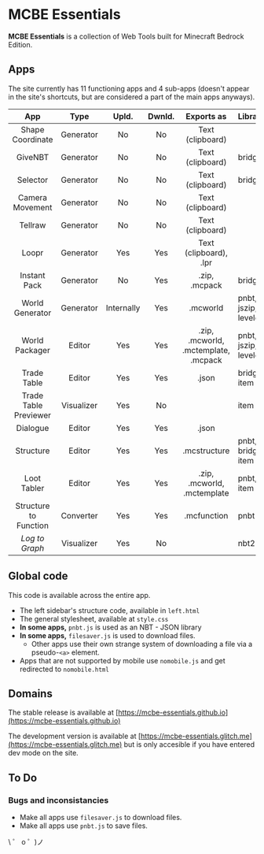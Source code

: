 # MCBE Essentials

**MCBE Essentials** is a collection of Web Tools built for Minecraft Bedrock Edition.

## Apps

The site currently has 11 functioning apps and 4 sub-apps (doesn't appear in the site's shortcuts, but are considered a part of the main apps anyways).

| App                        | Type        | Upld.      | Dwnld.    | Exports as                           | Libraries             |
| :-----------:              | :---------: | :-----:    | :-------: | :-----------:                        | --------------------- |
| Shape Coordinate           | Generator   | No         | No        | Text (clipboard)                     |                       |
| GiveNBT                    | Generator   | No         | No        | Text (clipboard)                     | bridge.               |
| Selector                   | Generator   | No         | No        | Text (clipboard)                     | bridge.               |
| Camera Movement            | Generator   | No         | No        | Text (clipboard)                     |                       |
| Tellraw                    | Generator   | No         | No        | Text (clipboard)                     |                       |
| Loopr                      | Generator   | Yes        | Yes       | Text (clipboard), .lpr               |                       |
| Instant Pack               | Generator   | No         | Yes       | .zip, .mcpack                        | bridge.               |
| World Generator            | Generator   | Internally | Yes       | .mcworld                             | pnbt, jszip, leveldat |
| World Packager             | Editor      | Yes        | Yes       | .zip, .mcworld, .mctemplate, .mcpack | pnbt, jszip, leveldat |
| Trade Table                | Editor      | Yes        | Yes       | .json                                | bridge., item         |
| Trade Table Previewer      | Visualizer  | Yes        | No        |                                      | item                  |
| Dialogue                   | Editor      | Yes        | Yes       | .json                                |                       |
| Structure                  | Editor      | Yes        | Yes       | .mcstructure                         | pnbt, bridge., item   |
| Loot Tabler                | Editor      | Yes        | Yes       | .zip, .mcworld, .mctemplate          | pnbt, item            |
| Structure to Function      | Converter   | Yes        | Yes       | .mcfunction                          | pnbt                  |
| *Log to Graph*             | Visualizer  | Yes        | No        |                                      | nbt2                  |

## Global code

This code is available across the entire app.

- The left sidebar's structure code, available in `left.html`
- The general stylesheet, available at `style.css`
- **In some apps,** `pnbt.js` is used as an NBT - JSON library
- **In some apps,** `filesaver.js` is used to download files.
  - Other apps use their own strange system of downloading a file via a pseudo-`<a>` element.
- Apps that are not supported by mobile use `nomobile.js` and get redirected to `nomobile.html`

## Domains

The stable release is available at [https://mcbe-essentials.github.io](https://mcbe-essentials.github.io)

The development version is available at [https://mcbe-essentials.glitch.me](https://mcbe-essentials.glitch.me) but is only accesible if you have entered dev mode on the site.

## To Do
### Bugs and inconsistancies
- Make all apps use `filesaver.js` to download files.
- Make all apps use `pnbt.js` to save files.

\ ゜ o ゜)ノ
